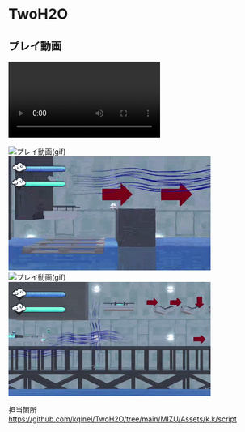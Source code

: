 # TwoH2O
 
## プレイ動画
![プレイ動画(mp4)](Demo/DemoMovie.mp4)

![プレイ動画(gif)](Demo/DemoMovie.gif)
![プレイ動画(gif)](Demo/DemoMovie%20(1).gif)
![プレイ動画(gif)](Demo/DemoMovie%20(2).gif)
![プレイ動画(gif)](Demo/DemoMovie%20(3).gif)



担当箇所　https://github.com/kqlnei/TwoH2O/tree/main/MIZU/Assets/k.k/script
